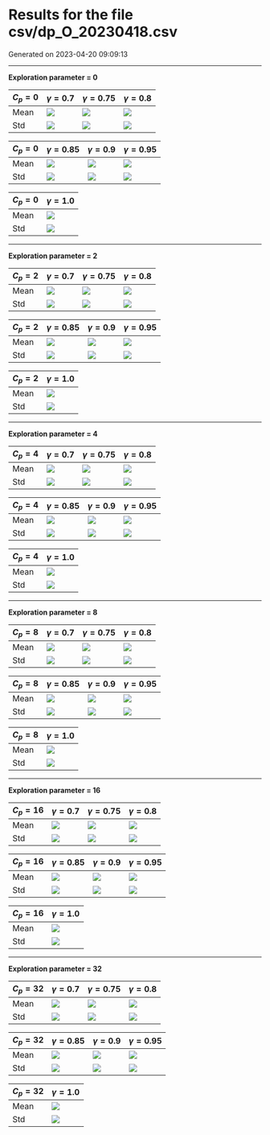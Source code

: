 # Results for the file csv/dp_O_20230418.csv 

Generated on 2023-04-20 09:09:13

---

**Exploration parameter = 0**

| $C_p=0$| $\gamma = 0.7$| $\gamma = 0.75$| $\gamma = 0.8$| 
| --- | --- | --- | --- | 
| Mean | ![](fig/dp_O/mean_g_0.7_cp_0.png) | ![](fig/dp_O/mean_g_0.75_cp_0.png) | ![](fig/dp_O/mean_g_0.8_cp_0.png) | 
| Std | ![](fig/dp_O/std_g_0.7_cp_0.png) | ![](fig/dp_O/std_g_0.75_cp_0.png) | ![](fig/dp_O/std_g_0.8_cp_0.png) | 

| $C_p=0$| $\gamma = 0.85$| $\gamma = 0.9$| $\gamma = 0.95$| 
| --- | --- | --- | --- | 
| Mean | ![](fig/dp_O/mean_g_0.85_cp_0.png) | ![](fig/dp_O/mean_g_0.9_cp_0.png) | ![](fig/dp_O/mean_g_0.95_cp_0.png) | 
| Std | ![](fig/dp_O/std_g_0.85_cp_0.png) | ![](fig/dp_O/std_g_0.9_cp_0.png) | ![](fig/dp_O/std_g_0.95_cp_0.png) | 

| $C_p=0$| $\gamma = 1.0$| 
| --- | --- | 
| Mean | ![](fig/dp_O/mean_g_1.0_cp_0.png) | 
| Std | ![](fig/dp_O/std_g_1.0_cp_0.png) | 

---

**Exploration parameter = 2**

| $C_p=2$| $\gamma = 0.7$| $\gamma = 0.75$| $\gamma = 0.8$| 
| --- | --- | --- | --- | 
| Mean | ![](fig/dp_O/mean_g_0.7_cp_2.png) | ![](fig/dp_O/mean_g_0.75_cp_2.png) | ![](fig/dp_O/mean_g_0.8_cp_2.png) | 
| Std | ![](fig/dp_O/std_g_0.7_cp_2.png) | ![](fig/dp_O/std_g_0.75_cp_2.png) | ![](fig/dp_O/std_g_0.8_cp_2.png) | 

| $C_p=2$| $\gamma = 0.85$| $\gamma = 0.9$| $\gamma = 0.95$| 
| --- | --- | --- | --- | 
| Mean | ![](fig/dp_O/mean_g_0.85_cp_2.png) | ![](fig/dp_O/mean_g_0.9_cp_2.png) | ![](fig/dp_O/mean_g_0.95_cp_2.png) | 
| Std | ![](fig/dp_O/std_g_0.85_cp_2.png) | ![](fig/dp_O/std_g_0.9_cp_2.png) | ![](fig/dp_O/std_g_0.95_cp_2.png) | 

| $C_p=2$| $\gamma = 1.0$| 
| --- | --- | 
| Mean | ![](fig/dp_O/mean_g_1.0_cp_2.png) | 
| Std | ![](fig/dp_O/std_g_1.0_cp_2.png) | 

---

**Exploration parameter = 4**

| $C_p=4$| $\gamma = 0.7$| $\gamma = 0.75$| $\gamma = 0.8$| 
| --- | --- | --- | --- | 
| Mean | ![](fig/dp_O/mean_g_0.7_cp_4.png) | ![](fig/dp_O/mean_g_0.75_cp_4.png) | ![](fig/dp_O/mean_g_0.8_cp_4.png) | 
| Std | ![](fig/dp_O/std_g_0.7_cp_4.png) | ![](fig/dp_O/std_g_0.75_cp_4.png) | ![](fig/dp_O/std_g_0.8_cp_4.png) | 

| $C_p=4$| $\gamma = 0.85$| $\gamma = 0.9$| $\gamma = 0.95$| 
| --- | --- | --- | --- | 
| Mean | ![](fig/dp_O/mean_g_0.85_cp_4.png) | ![](fig/dp_O/mean_g_0.9_cp_4.png) | ![](fig/dp_O/mean_g_0.95_cp_4.png) | 
| Std | ![](fig/dp_O/std_g_0.85_cp_4.png) | ![](fig/dp_O/std_g_0.9_cp_4.png) | ![](fig/dp_O/std_g_0.95_cp_4.png) | 

| $C_p=4$| $\gamma = 1.0$| 
| --- | --- | 
| Mean | ![](fig/dp_O/mean_g_1.0_cp_4.png) | 
| Std | ![](fig/dp_O/std_g_1.0_cp_4.png) | 

---

**Exploration parameter = 8**

| $C_p=8$| $\gamma = 0.7$| $\gamma = 0.75$| $\gamma = 0.8$| 
| --- | --- | --- | --- | 
| Mean | ![](fig/dp_O/mean_g_0.7_cp_8.png) | ![](fig/dp_O/mean_g_0.75_cp_8.png) | ![](fig/dp_O/mean_g_0.8_cp_8.png) | 
| Std | ![](fig/dp_O/std_g_0.7_cp_8.png) | ![](fig/dp_O/std_g_0.75_cp_8.png) | ![](fig/dp_O/std_g_0.8_cp_8.png) | 

| $C_p=8$| $\gamma = 0.85$| $\gamma = 0.9$| $\gamma = 0.95$| 
| --- | --- | --- | --- | 
| Mean | ![](fig/dp_O/mean_g_0.85_cp_8.png) | ![](fig/dp_O/mean_g_0.9_cp_8.png) | ![](fig/dp_O/mean_g_0.95_cp_8.png) | 
| Std | ![](fig/dp_O/std_g_0.85_cp_8.png) | ![](fig/dp_O/std_g_0.9_cp_8.png) | ![](fig/dp_O/std_g_0.95_cp_8.png) | 

| $C_p=8$| $\gamma = 1.0$| 
| --- | --- | 
| Mean | ![](fig/dp_O/mean_g_1.0_cp_8.png) | 
| Std | ![](fig/dp_O/std_g_1.0_cp_8.png) | 

---

**Exploration parameter = 16**

| $C_p=16$| $\gamma = 0.7$| $\gamma = 0.75$| $\gamma = 0.8$| 
| --- | --- | --- | --- | 
| Mean | ![](fig/dp_O/mean_g_0.7_cp_16.png) | ![](fig/dp_O/mean_g_0.75_cp_16.png) | ![](fig/dp_O/mean_g_0.8_cp_16.png) | 
| Std | ![](fig/dp_O/std_g_0.7_cp_16.png) | ![](fig/dp_O/std_g_0.75_cp_16.png) | ![](fig/dp_O/std_g_0.8_cp_16.png) | 

| $C_p=16$| $\gamma = 0.85$| $\gamma = 0.9$| $\gamma = 0.95$| 
| --- | --- | --- | --- | 
| Mean | ![](fig/dp_O/mean_g_0.85_cp_16.png) | ![](fig/dp_O/mean_g_0.9_cp_16.png) | ![](fig/dp_O/mean_g_0.95_cp_16.png) | 
| Std | ![](fig/dp_O/std_g_0.85_cp_16.png) | ![](fig/dp_O/std_g_0.9_cp_16.png) | ![](fig/dp_O/std_g_0.95_cp_16.png) | 

| $C_p=16$| $\gamma = 1.0$| 
| --- | --- | 
| Mean | ![](fig/dp_O/mean_g_1.0_cp_16.png) | 
| Std | ![](fig/dp_O/std_g_1.0_cp_16.png) | 

---

**Exploration parameter = 32**

| $C_p=32$| $\gamma = 0.7$| $\gamma = 0.75$| $\gamma = 0.8$| 
| --- | --- | --- | --- | 
| Mean | ![](fig/dp_O/mean_g_0.7_cp_32.png) | ![](fig/dp_O/mean_g_0.75_cp_32.png) | ![](fig/dp_O/mean_g_0.8_cp_32.png) | 
| Std | ![](fig/dp_O/std_g_0.7_cp_32.png) | ![](fig/dp_O/std_g_0.75_cp_32.png) | ![](fig/dp_O/std_g_0.8_cp_32.png) | 

| $C_p=32$| $\gamma = 0.85$| $\gamma = 0.9$| $\gamma = 0.95$| 
| --- | --- | --- | --- | 
| Mean | ![](fig/dp_O/mean_g_0.85_cp_32.png) | ![](fig/dp_O/mean_g_0.9_cp_32.png) | ![](fig/dp_O/mean_g_0.95_cp_32.png) | 
| Std | ![](fig/dp_O/std_g_0.85_cp_32.png) | ![](fig/dp_O/std_g_0.9_cp_32.png) | ![](fig/dp_O/std_g_0.95_cp_32.png) | 

| $C_p=32$| $\gamma = 1.0$| 
| --- | --- | 
| Mean | ![](fig/dp_O/mean_g_1.0_cp_32.png) | 
| Std | ![](fig/dp_O/std_g_1.0_cp_32.png) | 

